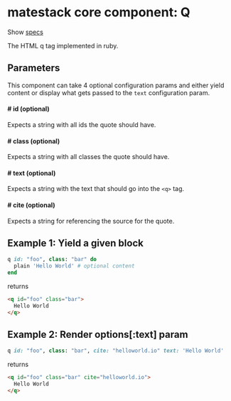 # matestack core component: Q

Show [specs](../../spec/usage/components/q_spec.rb)

The HTML q tag implemented in ruby.

## Parameters

This component can take 4 optional configuration params and either yield content or display what gets passed to the `text` configuration param.

#### # id (optional)
Expects a string with all ids the quote should have.

#### # class (optional)
Expects a string with all classes the quote should have.

#### # text (optional)
Expects a string with the text that should go into the `<q>` tag.

#### # cite (optional)
Expects a string for referencing the source for the quote.

## Example 1: Yield a given block

```ruby
q id: "foo", class: "bar" do
  plain 'Hello World' # optional content
end
```

returns

```html
<q id="foo" class="bar">
  Hello World
</q>
```

## Example 2: Render options[:text] param

```ruby
q id: "foo", class: "bar", cite: "helloworld.io" text: 'Hello World'
```

returns

```html
<q id="foo" class="bar" cite="helloworld.io">
  Hello World
</q>
